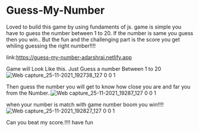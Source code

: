 # Guess-My-Number
Loved to build this game by using fundaments of js.
game is simple you have to guess the number between 1 to 20. If the number is same you guess then you win..
But the fun and the challenging part is the score you get whiling guessing the right number!!!!

link:https://guess-my-number-adarshrai.netlify.app

Game will Look Like this. Just Guess a number Between 1 to 20
![Web capture_25-11-2021_192738_127 0 0 1](https://user-images.githubusercontent.com/91651054/143454963-8cdaf179-72ae-4f23-a3be-c8f4a98146bd.jpeg)



Then guess the number you will get to know how close you are and far you from the Number..![Web capture_25-11-2021_19287_127 0 0 1](https://user-images.githubusercontent.com/91651054/143455337-5d1224e4-9eba-4af1-b52b-72500c1ea4f3.jpeg)



when your number is match with game number boom you win!!!!
![Web capture_25-11-2021_192827_127 0 0 1](https://user-images.githubusercontent.com/91651054/143455438-3fbbe760-b917-4bf8-9442-69400cdeca74.jpeg)


Can you beat my score.!!!!
have fun
